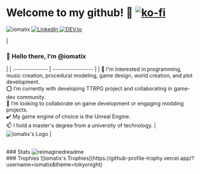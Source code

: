 # Welcome to my github! 🐉 [![ko-fi](https://ko-fi.com/img/githubbutton_sm.svg)](https://ko-fi.com/iomatix)
<img src="https://komarev.com/ghpvc/?username=iomatix&label=Profile%20views&color=0e75b6&style=flat" alt="iomatix" /> <a href="https://www.linkedin.com/in/wypchlak-mateusz/" target="_blank"> <img src="https://img.shields.io/badge/LinkedIn-%230077B5.svg?&style=flat-square&logo=linkedin&logoColor=white" alt="LinkedIn"> </a> <a href="https://dev.to/iomatix" target="_blank"> <img src="https://img.shields.io/badge/DEV-%230A0A0A.svg?&style=flat-square&logo=DEV.to&logoColor=white" alt="DEV.to"> </a>



| <h3>👋 Hello there, I’m @iomatix</h3> |
| :-------------- | ----------------- |
| 👀 I'm interested in programming, music creation, procedural modeling, game design, world creation, and plot development.<br>⭕ I’m currently with developing TTRPG project and collaborating in game-dev community.<br>💞️ I’m looking to collaborate on game development or engaging modding projects.<br>✔️ My game engine of choice is the Unreal Engine.<br>📫 I hold a master's degree from a university of technology. | ![iomatix's Logo](https://avatars.githubusercontent.com/u/13110161?v=4?s=400) |


<br>
### Stats
<img src="https://myreadme.vercel.app/api/embed/iomatix?panels=userstatistics,toprepositories,toplanguages,commitgraph" alt="reimaginedreadme" />


<br>
### Trophies
![iomatix's Trophies](https://github-profile-trophy.vercel.app/?username=iomatix&theme=tokyonight)




